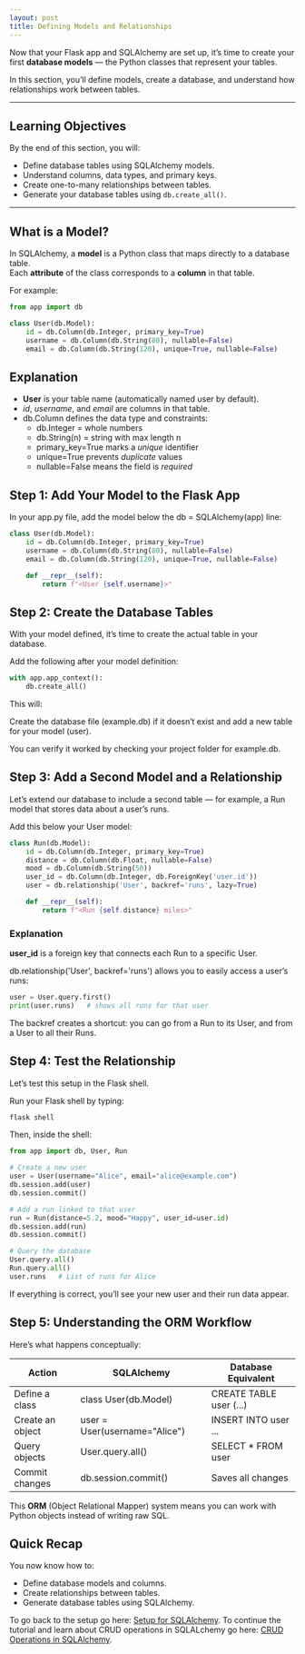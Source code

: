 ```yaml
---
layout: post
title: Defining Models and Relationships
---
```


Now that your Flask app and SQLAlchemy are set up, it’s time to create your first **database models** — the Python classes that represent your tables.  

In this section, you’ll define models, create a database, and understand how relationships work between tables.

---

## Learning Objectives
By the end of this section, you will:
- Define database tables using SQLAlchemy models.
- Understand columns, data types, and primary keys.
- Create one-to-many relationships between tables.
- Generate your database tables using `db.create_all()`.

---

## What is a Model?

In SQLAlchemy, a **model** is a Python class that maps directly to a database table.  
Each **attribute** of the class corresponds to a **column** in that table.

For example:

```python
from app import db

class User(db.Model):
    id = db.Column(db.Integer, primary_key=True)
    username = db.Column(db.String(80), nullable=False)
    email = db.Column(db.String(120), unique=True, nullable=False)
```

## Explanation

- **User** is your table name (automatically named user by default).
- *id*, *username*, and *email* are columns in that table.
- db.Column defines the data type and constraints:
    - db.Integer = whole numbers
    - db.String(n) = string with max length n
    - primary_key=True marks a *unique* identifier
    - unique=True prevents *duplicate* values
    - nullable=False means the field is *required*

## Step 1: Add Your Model to the Flask App

In your app.py file, add the model below the db = SQLAlchemy(app) line:

```python
class User(db.Model):
    id = db.Column(db.Integer, primary_key=True)
    username = db.Column(db.String(80), nullable=False)
    email = db.Column(db.String(120), unique=True, nullable=False)

    def __repr__(self):
        return f"<User {self.username}>"
```

## Step 2: Create the Database Tables

With your model defined, it’s time to create the actual table in your database.

Add the following after your model definition:

```python
with app.app_context():
    db.create_all()
```

This will:

Create the database file (example.db) if it doesn’t exist and add a new table for your model (user).

You can verify it worked by checking your project folder for example.db.

## Step 3: Add a Second Model and a Relationship

Let’s extend our database to include a second table — for example, a Run model that stores data about a user’s runs.

Add this below your User model:

```python
class Run(db.Model):
    id = db.Column(db.Integer, primary_key=True)
    distance = db.Column(db.Float, nullable=False)
    mood = db.Column(db.String(50))
    user_id = db.Column(db.Integer, db.ForeignKey('user.id'))
    user = db.relationship('User', backref='runs', lazy=True)

    def __repr__(self):
        return f"<Run {self.distance} miles>"
```

### Explanation

**user_id** is a foreign key that connects each Run to a specific User.

db.relationship('User', backref='runs') allows you to easily access a user’s runs:

```python
user = User.query.first()
print(user.runs)   # shows all runs for that user
```

The backref creates a shortcut: you can go from a Run to its User, and from a User to all their Runs.

## Step 4: Test the Relationship

Let’s test this setup in the Flask shell.

Run your Flask shell by typing:

```bash
flask shell
```
Then, inside the shell:

```python
from app import db, User, Run

# Create a new user
user = User(username="Alice", email="alice@example.com")
db.session.add(user)
db.session.commit()

# Add a run linked to that user
run = Run(distance=5.2, mood="Happy", user_id=user.id)
db.session.add(run)
db.session.commit()

# Query the database
User.query.all()
Run.query.all()
user.runs   # List of runs for Alice
```
If everything is correct, you’ll see your new user and their run data appear.

## Step 5: Understanding the ORM Workflow

Here’s what happens conceptually:

| Action | SQLAlchemy | Database Equivalent |
| ------ | ---- | --------------- |
| Define a class| class User(db.Model) | CREATE TABLE user (...) |
| Create an object | user = User(username="Alice") | INSERT INTO user ... |
| Query objects | User.query.all() | SELECT * FROM user |
| Commit changes | db.session.commit() | Saves all changes |

This **ORM** (Object Relational Mapper) system means you can work with Python objects instead of writing raw SQL.

## Quick Recap

You now know how to:

- Define database models and columns.
- Create relationships between tables.
- Generate database tables using SQLAlchemy.

To go back to the setup go here: [Setup for SQLAlchemy](./setup.md). To continue the tutorial and learn about CRUD operations in SQLALchemy go here: [CRUD Operations in SQLAlchemy](./crud.md).